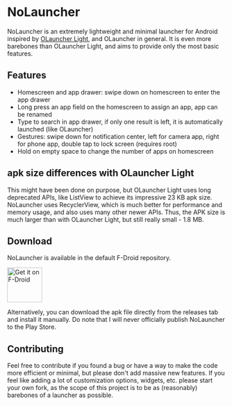 # NoLauncher

NoLauncher is an extremely lightweight and minimal launcher for Android inspired by [OLauncher Light](https://github.com/tanujnotes/Ultra/), and OLauncher in general. It is even more barebones than OLauncher Light, and aims to provide only the most basic features.

## Features

- Homescreen and app drawer: swipe down on homescreen to enter the app drawer
- Long press an app field on the homescreen to assign an app, app can be renamed
- Type to search in app drawer, if only one result is left, it is automatically launched (like OLauncher)
- Gestures: swipe down for notification center, left for camera app, right for phone app, double tap to lock screen (requires root)
- Hold on empty space to change the number of apps on homescreen

## apk size differences with OLauncher Light

This might have been done on purpose, but OLauncher Light uses long deprecated APIs, like ListView to achieve its impressive 23 KB apk size. NoLauncher uses RecyclerView, which is much better for performance and memory usage, and also uses many other newer APIs. Thus, the APK size is much larger than with OLauncher Light, but still really small - 1.8 MB.

## Download

NoLauncher is available in the default F-Droid repository.

[<img src="https://fdroid.gitlab.io/artwork/badge/get-it-on.png" alt="Get it on F-Droid" height="80">](https://f-droid.org/packages/com.artikus.nolauncher)

Alternatively, you can download the apk file directly from the releases tab and install it manually. Do note that I will never officially publish NoLauncher to the Play Store.

## Contributing

Feel free to contribute if you found a bug or have a way to make the code more efficient or minimal, but please don't add massive new features. If you feel like adding a lot of customization options, widgets, etc. please start your own fork, as the scope of this project is to be as (reasonably) barebones of a launcher as possible.
